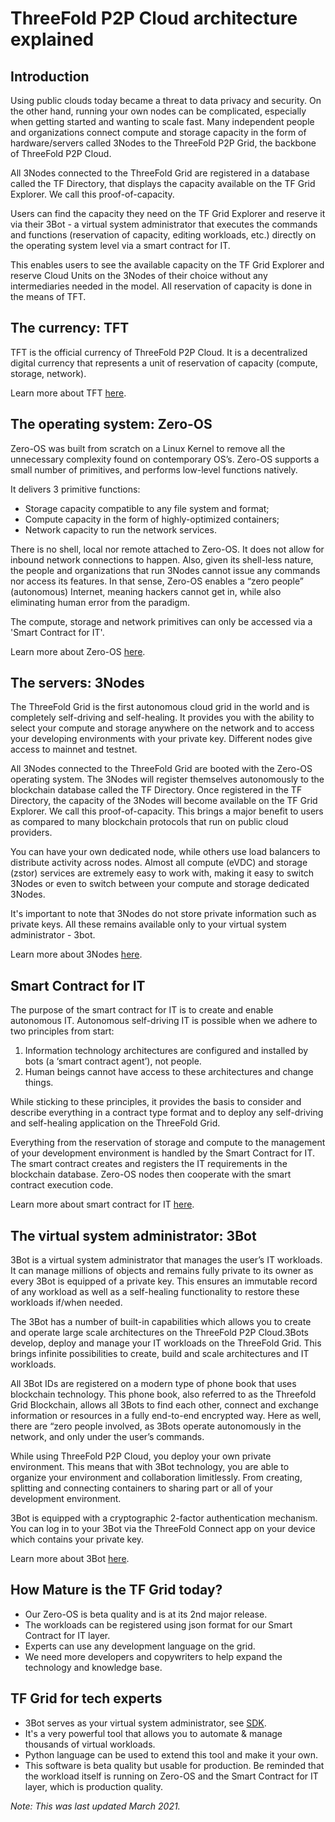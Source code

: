 # ThreeFold P2P Cloud architecture explained

## Introduction

Using public clouds today became a threat to data privacy and security. On the other hand, running your own nodes can be complicated, especially when getting started and wanting to scale fast. Many independent people and organizations connect compute and storage capacity in the form of hardware/servers called 3Nodes to the ThreeFold P2P Grid, the backbone of ThreeFold P2P Cloud.

All 3Nodes connected to the ThreeFold Grid are registered in a database called the TF Directory, that displays the capacity available on the TF Grid Explorer. We call this proof-of-capacity.

Users can find the capacity they need on the TF Grid Explorer and reserve it via their 3Bot - a virtual system administrator that executes the commands and functions (reservation of capacity, editing workloads, etc.) directly on the operating system level via a smart contract for IT.

This enables users to see the available capacity on the TF Grid Explorer and reserve Cloud Units on the 3Nodes of their choice without any intermediaries needed in the model. All reservation of capacity is done in the means of TFT.

## The currency: TFT

TFT is the official currency of ThreeFold P2P Cloud. It is a decentralized digital currency that represents a unit of reservation of capacity (compute, storage, network).

Learn more about TFT [here](tokens_home).

## The operating system: Zero-OS

Zero-OS was built from scratch on a Linux Kernel to remove all the unnecessary complexity found on contemporary OS’s. Zero-OS supports a small number of primitives, and performs low-level functions natively.

It delivers 3 primitive functions:

- Storage capacity compatible to any file system and format;
- Compute capacity in the form of highly-optimized containers;
- Network capacity to run the network services.

There is no shell, local nor remote attached to Zero-OS. It does not allow for inbound network connections to happen. Also, given its shell-less nature, the people and organizations that run 3Nodes cannot issue any commands nor access its features. In that sense, Zero-OS enables a “zero people” (autonomous) Internet, meaning hackers cannot get in, while also eliminating human error from the paradigm.

The compute, storage and network primitives can only be accessed via a 'Smart Contract for IT'.

Learn more about Zero-OS [here](zos).

## The servers: 3Nodes

The ThreeFold Grid is the first autonomous cloud grid in the world and is completely self-driving and self-healing. It provides you with the ability to select your compute and storage anywhere on the network and to access your developing environments with your private key. Different nodes give access to mainnet and testnet. 

All 3Nodes connected to the ThreeFold Grid are booted with the Zero-OS operating system. The 3Nodes will register themselves autonomously to the blockchain database called the TF Directory. Once registered in the TF Directory, the capacity of the 3Nodes will become available on the TF Grid Explorer. We call this proof-of-capacity. This brings a major benefit to users as compared to many blockchain protocols that run on public cloud providers.

You can have your own dedicated node, while others use load balancers to distribute activity across nodes. Almost all compute (eVDC) and storage (zstor) services are extremely easy to work with, making it easy to switch 3Nodes or even to switch between your compute and storage dedicated 3Nodes.

It's important to note that 3Nodes do not store private information such as private keys. All these remains available only to your virtual system administrator - 3bot.

Learn more about 3Nodes [here](part1_the_3node).

## Smart Contract for IT

The purpose of the smart contract for IT is to create and enable autonomous IT. Autonomous self-driving IT is possible when we adhere to two principles from start:

1. Information technology architectures are configured and installed by bots (a ‘smart contract agent’), not people.
2. Human beings cannot have access to these architectures and change things.

While sticking to these principles, it provides the basis to consider and describe everything in a contract type format and to deploy any self-driving and self-healing application on the ThreeFold Grid.

Everything from the reservation of storage and compute to the management of your development environment is handled by the Smart Contract for IT. The smart contract creates and registers the IT requirements in the blockchain database. Zero-OS nodes then cooperate with the smart contract execution code. 

Learn more about smart contract for IT [here](smartcontract_it).

## The virtual system administrator: 3Bot
3Bot is a virtual system administrator that manages the user’s IT workloads. It can manage millions of objects and remains fully private to its owner as every 3Bot is equipped of a private key. This ensures an immutable record of any workload as well as a self-healing functionality to restore these workloads if/when needed.

The 3Bot has a number of built-in capabilities which allows you to create and operate large scale architectures on the ThreeFold P2P Cloud.3Bots develop, deploy and manage your IT workloads on the ThreeFold Grid. This brings infinite possibilities to create, build and scale architectures and IT workloads. 

All 3Bot IDs are registered on a modern type of phone book that uses blockchain technology. This phone book, also referred to as the Threefold Grid Blockchain, allows all 3Bots to find each other, connect and exchange information or resources in a fully end-to-end encrypted way. Here as well, there are “zero people involved, as 3Bots operate autonomously in the network, and only under the user’s commands. 

While using ThreeFold P2P Cloud, you deploy your own private environment. This means that with 3Bot technology, you are able to organize your environment and collaboration limitlessly. From creating, splitting and connecting containers to sharing part or all of your development environment.

3Bot is equipped with a cryptographic 2-factor authentication mechanism. You can log in to your 3Bot via the ThreeFold Connect app on your device which contains your private key. 

Learn more about 3Bot [here](part4_3bot_digital_avatar_digital_self).

## How Mature is the TF Grid today?

- Our Zero-OS is beta quality and is at its 2nd major release.
- The workloads can be registered using json format for our Smart Contract for IT layer.
- Experts can use any development language on the grid.
- We need more developers and copywriters to help expand the technology and knowledge base.

## TF Grid for tech experts

- 3Bot serves as your virtual system administrator, see [SDK](!manual:manual3_home_new).
- It's a very powerful tool that allows you to automate & manage thousands of virtual workloads.
- Python language can be used to extend this tool and make it your own.
- This software is beta quality but usable for production. Be reminded that the workload itself is running on Zero-OS and the Smart Contract for IT layer, which is production quality.

*Note: This was last updated March 2021.*
